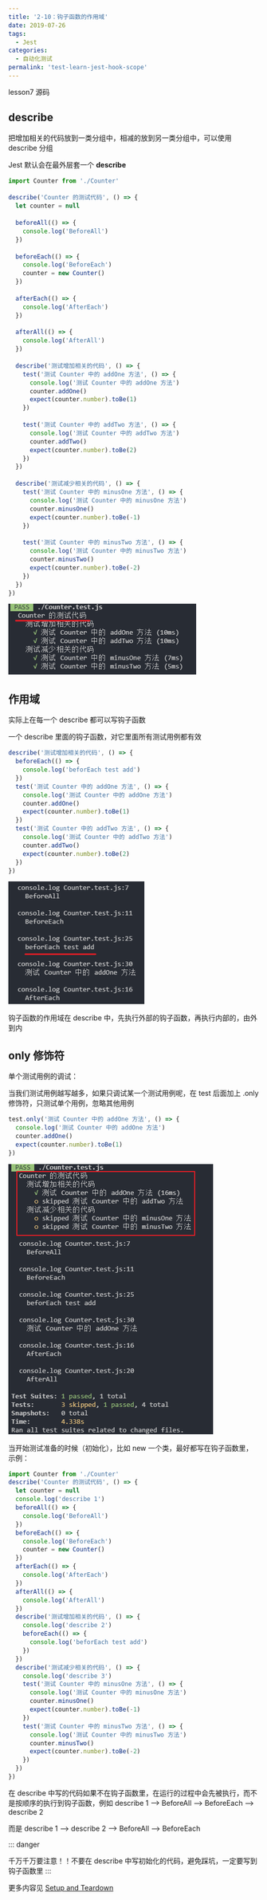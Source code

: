 ```yaml
---
title: '2-10：钩子函数的作用域'
date: 2019-07-26
tags:
  - Jest
categories:
  - 自动化测试
permalink: 'test-learn-jest-hook-scope'
---
```


lesson7 源码

## describe

把增加相关的代码放到一类分组中，相减的放到另一类分组中，可以使用 describe 分组

Jest 默认会在最外层套一个 **describe**

```js
import Counter from './Counter'

describe('Counter 的测试代码', () => {
  let counter = null

  beforeAll(() => {
    console.log('BeforeAll')
  })

  beforeEach(() => {
    console.log('BeforeEach')
    counter = new Counter()
  })

  afterEach(() => {
    console.log('AfterEach')
  })

  afterAll(() => {
    console.log('AfterAll')
  })

  describe('测试增加相关的代码', () => {
    test('测试 Counter 中的 addOne 方法', () => {
      console.log('测试 Counter 中的 addOne 方法')
      counter.addOne()
      expect(counter.number).toBe(1)
    })

    test('测试 Counter 中的 addTwo 方法', () => {
      console.log('测试 Counter 中的 addTwo 方法')
      counter.addTwo()
      expect(counter.number).toBe(2)
    })
  })

  describe('测试减少相关的代码', () => {
    test('测试 Counter 中的 minusOne 方法', () => {
      console.log('测试 Counter 中的 minusOne 方法')
      counter.minusOne()
      expect(counter.number).toBe(-1)
    })

    test('测试 Counter 中的 minusTwo 方法', () => {
      console.log('测试 Counter 中的 minusTwo 方法')
      counter.minusTwo()
      expect(counter.number).toBe(-2)
    })
  })
})
```

![](https://raw.githubusercontent.com/ITxiaohao/blog-img/master/img/Jest/20190725235002.png)

## 作用域

实际上在每一个 describe 都可以写钩子函数

一个 describe 里面的钩子函数，对它里面所有测试用例都有效

```js
describe('测试增加相关的代码', () => {
  beforeEach(() => {
    console.log('beforEach test add')
  })
  test('测试 Counter 中的 addOne 方法', () => {
    console.log('测试 Counter 中的 addOne 方法')
    counter.addOne()
    expect(counter.number).toBe(1)
  })
  test('测试 Counter 中的 addTwo 方法', () => {
    console.log('测试 Counter 中的 addTwo 方法')
    counter.addTwo()
    expect(counter.number).toBe(2)
  })
})
```

![](https://raw.githubusercontent.com/ITxiaohao/blog-img/master/img/Jest/20190726155243.png)

钩子函数的作用域在 describe 中，先执行外部的钩子函数，再执行内部的，由外到内

## only 修饰符

单个测试用例的调试：

当我们测试用例越写越多，如果只调试某一个测试用例呢，在 test 后面加上 .only 修饰符，只测试单个用例，忽略其他用例

```js
test.only('测试 Counter 中的 addOne 方法', () => {
  console.log('测试 Counter 中的 addOne 方法')
  counter.addOne()
  expect(counter.number).toBe(1)
})
```

![](https://raw.githubusercontent.com/ITxiaohao/blog-img/master/img/Jest/20190726155331.png)

当开始测试准备的时候（初始化），比如 new 一个类，最好都写在钩子函数里，示例：

```js {4,19,25}
import Counter from './Counter'
describe('Counter 的测试代码', () => {
  let counter = null
  console.log('describe 1')
  beforeAll(() => {
    console.log('BeforeAll')
  })
  beforeEach(() => {
    console.log('BeforeEach')
    counter = new Counter()
  })
  afterEach(() => {
    console.log('AfterEach')
  })
  afterAll(() => {
    console.log('AfterAll')
  })
  describe('测试增加相关的代码', () => {
    console.log('describe 2')
    beforeEach(() => {
      console.log('beforEach test add')
    })
  })
  describe('测试减少相关的代码', () => {
    console.log('describe 3')
    test('测试 Counter 中的 minusOne 方法', () => {
      console.log('测试 Counter 中的 minusOne 方法')
      counter.minusOne()
      expect(counter.number).toBe(-1)
    })
    test('测试 Counter 中的 minusTwo 方法', () => {
      console.log('测试 Counter 中的 minusTwo 方法')
      counter.minusTwo()
      expect(counter.number).toBe(-2)
    })
  })
})
```

在 describe 中写的代码如果不在钩子函数里，在运行的过程中会先被执行，而不是按顺序的执行到钩子函数，例如 describe 1 --> BeforeAll --> BeforeEach --> describe 2

而是 describe 1 --> describe 2 --> BeforeAll --> BeforeEach

::: danger

千万千万要注意！！不要在 describe 中写初始化的代码，避免踩坑，一定要写到钩子函数里
:::

更多内容见 [Setup and Teardown](https://jestjs.io/docs/en/setup-teardown)
